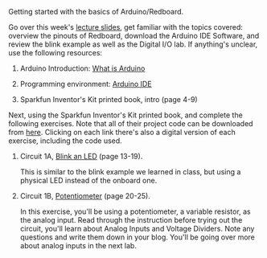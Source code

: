 Getting started with the basics of Arduino/Redboard.

Go over this week's [lecture slides](https://docs.google.com/presentation/d/1qjM1ZCWfOvU7s9u7IPR_hCbj2E3cmpDB40TPoyh8mAg/edit?usp=sharing), get familiar with the topics covered: overview the pinouts of Redboard, download the Arduino IDE Software, and review the blink example as well as the Digital I/O lab. If anything's unclear, use the following resources:

1. Arduino Introduction: [What is Arduino](http://arduino.cc/en/Guide/Introduction)

2. Programming environment: [Arduino IDE](http://arduino.cc/en/Guide/Environment)

3. Sparkfun Inventor's Kit printed book, intro (page 4-9)

Next, using the Sparkfun Inventor's Kit printed book, and complete the following exercises. Note that all of their project code can be downloaded from [here](https://www.sparkfun.com/SIKcode). Clicking on each link there's also a digital version of each exercise, including the code used.

1. Circuit 1A, [Blink an LED](https://learn.sparkfun.com/tutorials/sparkfun-inventors-kit-experiment-guide---v41/circuit-1a-blink-an-led) (page 13-19). 
  
    This is similar to the blink example we learned in class, but using a physical LED instead of the onboard one.

2. Circuit 1B, [Potentiometer](https://learn.sparkfun.com/tutorials/sparkfun-inventors-kit-experiment-guide---v41/circuit-1a-blink-an-led) (page 20-25).

    In this exercise, you'll be using a potentiometer, a variable resistor, as the analog input. Read through the instruction before trying out the circuit, you'll learn about Analog Inputs and Voltage Dividers. Note any questions and write them down in your blog. You'll be going over more about analog inputs in the next lab.

